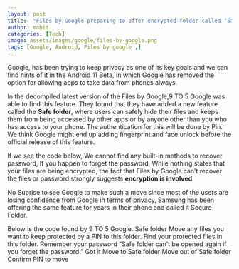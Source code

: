 ```yaml
---
layout: post
title:  "Files by Google preparing to offer encrypted folder called ‘Safe folder’:"
author: mohit
categories: [Tech]
image: assets/images/google/files-by-google.png
tags: [Google, Android, Files by google ,]
---
```

Google, has been trying to keep privacy as one of its key goals and we can find hints of it in the Android 11 Beta, In which Google has removed the option for allowing apps to take data from phones always.

In the decompiled latest version of the Files by Google,9 TO 5 Google was able to find this feature. They found that they have added a new feature called the **Safe folder**, where users can safely hide their files and keeps them from being accessed by other apps or by anyone other than you who has access to your phone. The authentication for this will be done by Pin. We think Google might end up adding fingerprint and face unlock before the official release of this feature.

If we see the code below, We cannot find any built-in methods to recover password, If you happen to forget the password, While nothing states that your files are being encrypted, the fact that Files by Google can’t recover the files or password strongly suggests **encryption is involved**.

No Suprise to see Google to make such a move since most of the users are losing confidence from Google in terms of privacy, Samsung has been offering the same feature for years in their phone and called it Secure Folder.

Below is the code found by 9 TO 5 Google. 
<string name=”safe_folder_label”>Safe folder</string>
<string name=”safe_folder_first_time_tooltip”>Move any files you want to keep protected by a PIN to this folder.</string>
<string name=”safe_folder_after_setup_tooltip”>Find your protected files in this folder.</string>
<string name=”remember_your_password_warning_title”>Remember your password</string>
<string name=”remember_your_password_warning_description”>”Safe folder can’t be opened again if you forget the password.”</string>
<string name=”remember_your_password_warning_button”>Got it</string>
<string name=”move_into_safe_folder_menu_text”>Move to Safe folder</string>
<string name=”move_out_of_safe_folder_menu_text”>Move out of Safe folder</string>
<string name=”confirm_pin_to_move_title”>Confirm PIN to move</string>
